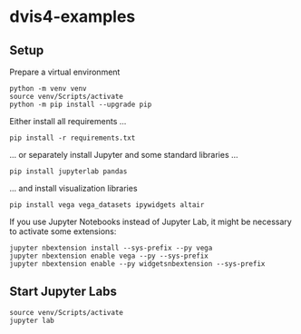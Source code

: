 # dvis4-examples

## Setup

Prepare a virtual environment
```
python -m venv venv
source venv/Scripts/activate
python -m pip install --upgrade pip
```

Either install all requirements ...
```
pip install -r requirements.txt
```

... or separately install Jupyter and some standard libraries ...
```
pip install jupyterlab pandas
```
... and install visualization libraries
```
pip install vega vega_datasets ipywidgets altair
```

If you use Jupyter Notebooks instead of Jupyter Lab, it might be necessary to activate some extensions:
```
jupyter nbextension install --sys-prefix --py vega
jupyter nbextension enable vega --py --sys-prefix
jupyter nbextension enable --py widgetsnbextension --sys-prefix
```

## Start Jupyter Labs

```
source venv/Scripts/activate
jupyter lab
```
